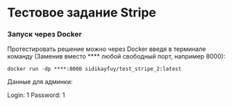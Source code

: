 # Тестовое задание Stripe

### Запуск через Docker

Протестировать решение можно через Docker введя в терминале команду (Заменив вместо **** любой свободный порт, например 8000):

```
docker run -dp ****:8000 sidikayfuy/test_stripe_2:latest
```

Данные для админки:

Login: 1
Password: 1